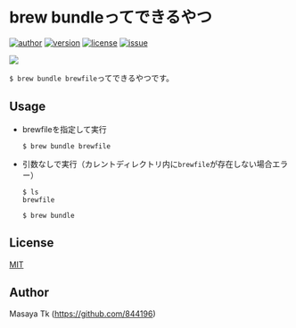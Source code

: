 # brew bundleってできるやつ
[![author](http://img.shields.io/badge/author-844196-blue.svg?style=flat)](https://github.com/844196)
[![version](http://img.shields.io/github/tag/844196/brewbundle_tte_dekiruyatu.svg?style=flat&label=version)](https://github.com/844196/brewbundle_tte_dekiruyatu/releases)
[![license](http://img.shields.io/badge/license-MIT-red.svg?style=flat)](LICENSE)
[![issue](http://img.shields.io/github/issues/844196/brewbundle_tte_dekiruyatu.svg?style=flat)](https://github.com/844196/brewbundle_tte_dekiruyatu/issues)

![](http://33.media.tumblr.com/4a1490a012133ec2d2003631ab277cba/tumblr_niqj9bKCTm1s7qf9xo1_1280.gif)

`$ brew bundle brewfile`ってできるやつです。

## Usage

- brewfileを指定して実行
  ```shellsession
  $ brew bundle brewfile
  ```

- 引数なしで実行（カレントディレクトリ内に`brewfile`が存在しない場合エラー）
  ```shellsession
  $ ls
  brewfile

  $ brew bundle
  ```

## License
[MIT](LICENSE)


## Author
Masaya Tk (<https://github.com/844196>)
